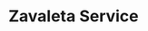 ---
title: "Zavaleta Service"
url: /el-porvenir/zavaleta-service/
shop: reparación de automóviles
---